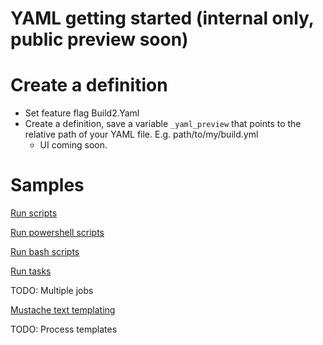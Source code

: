 # YAML getting started (internal only, public preview soon)

# Create a definition
- Set feature flag Build2.Yaml
- Create a definition, save a variable `_yaml_preview` that points to the relative path of your YAML file. E.g. path/to/my/build.yml
  - UI coming soon.

# Samples

[Run scripts](yamlgettingstarted-scripts.md)

[Run powershell scripts](yaml/powershell.yml)

[Run bash scripts](yaml/bash.yml)

[Run tasks](yaml/tasks.yml)

TODO: Multiple jobs

[Mustache text templating](yaml/mustache-text-templating.yml)

TODO: Process templates
